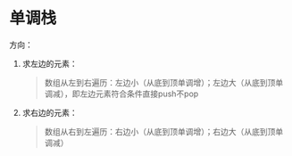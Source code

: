 # 单调栈

方向：

1. 求左边的元素：
   
   > 数组从左到右遍历：左边小（从底到顶单调增）；左边大（从底到顶单调减），即左边元素符合条件直接push不pop

2. 求右边的元素：
   
   > 数组从右到左遍历：右边小（从底到顶单调增）；右边大（从底到顶单调减）
